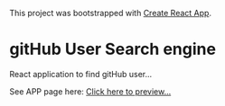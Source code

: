 This project was bootstrapped with [Create React App](https://github.com/facebook/create-react-app).

# gitHub User Search engine

React application to find gitHub user...

See APP page here: <a href="https://phscezario.github.io/Javascript-Course-Projects/GitHub-User-Search/build/">Click here to preview...</a>
